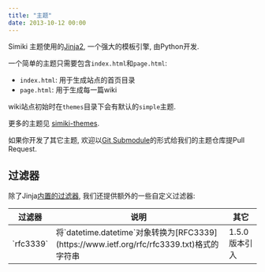 ```yaml
---
title: "主题"
date: 2013-10-12 00:00
---
```


Simiki 主题使用的[Jinja2](http://jinja.pocoo.org/), 一个强大的模板引擎, 由Python开发.

一个简单的主题只需要包含`index.html`和`page.html`:

* `index.html`: 用于生成站点的首页目录
* `page.html`: 用于生成每一篇wiki

wiki站点初始时在`themes`目录下会有默认的`simple`主题.

更多的主题见 [simiki-themes](https://github.com/tankywoo/simiki-themes).

如果你开发了其它主题, 欢迎以[Git Submodule](https://git-scm.com/docs/git-submodule)的形式给我们的主题仓库提Pull Request.

## 过滤器 ##

除了Jinja[内置的过滤器](http://jinja.pocoo.org/docs/dev/templates/#list-of-builtin-filters), 我们还提供额外的一些自定义过滤器:

<table class="table table-bordered table-hover" markdown="1">
  <thead>
    <tr>
      <th>过滤器</th>
      <th>说明</th>
      <th>其它</th>
    </tr>
  </thead>
  <tbody>
    <tr>
      <td>`rfc3339`</td>
      <td>将`datetime.datetime`对象转换为[RFC3339](https://www.ietf.org/rfc/rfc3339.txt)格式的字符串</td>
      <td>1.5.0 版本引入</td>
    </tr>
  </tbody>
</table>
